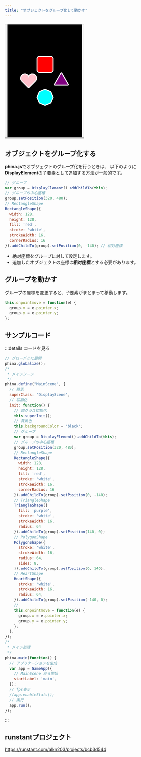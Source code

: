 ```yaml
---
title: "オブジェクトをグループ化して動かす"
---
```


![move-group](/images/move-group.gif)

## オブジェクトをグループ化する
**phina.js**でオブジェクトのグループ化を行うときは、 以下のように**DisplayElement**の子要素として追加する方法が一般的です。

```js
// グループ
var group = DisplayElement().addChildTo(this);
// グループの中心座標
group.setPosition(320, 480);
// RectangleShape
RectangleShape({
  width: 128,
  height: 128,
  fill: 'red',
  stroke: 'white',
  strokeWidth: 16,
  cornerRadius: 16
}).addChildTo(group).setPosition(0, -140); // 相対座標
```

* 絶対座標をグループに対して設定します。
* 追加したオブジェクトの座標は**相対座標**とする必要があります。

## グループを動かす
グループの座標を変更すると、子要素がまとまって移動します。

```js
this.onpointmove = function(e) {
  group.x = e.pointer.x;
  group.y = e.pointer.y;
};
```

## サンプルコード
:::details コードを見る
```js
// グローバルに展開
phina.globalize();
/*
 * メインシーン
 */
phina.define("MainScene", {
  // 継承
  superClass: 'DisplayScene',
  // 初期化
  init: function() {
    // 親クラス初期化
    this.superInit();
    // 背景色
    this.backgroundColor = 'black';
    // グループ
    var group = DisplayElement().addChildTo(this);
    // グループの中心座標
    group.setPosition(320, 480);
    // RectangleShape
    RectangleShape({
      width: 128,
      height: 128,
      fill: 'red',
      stroke: 'white',
      strokeWidth: 16,
      cornerRadius: 16
    }).addChildTo(group).setPosition(0, -140);
    // TriangleShape
    TriangleShape({
      fill: 'purple',
      stroke: 'white',
      strokeWidth: 16,
      radius: 64
    }).addChildTo(group).setPosition(140, 0);
    // PolygonShape
    PolygonShape({
      stroke: 'white',
      strokeWidth: 16,
      radius: 64,
      sides: 8,
    }).addChildTo(group).setPosition(0, 140);
    // HeartShape
    HeartShape({
      stroke: 'white',
      strokeWidth: 16,
      radius: 64,
    }).addChildTo(group).setPosition(-140, 0);
    //
    this.onpointmove = function(e) {
      group.x = e.pointer.x;
      group.y = e.pointer.y;
    };
  },
});
/*
 * メイン処理
 */
phina.main(function() {
  // アプリケーションを生成
  var app = GameApp({
    // MainScene から開始
    startLabel: 'main',
  });
  // fps表示
  //app.enableStats();
  // 実行
  app.run();
});
```
:::

## runstantプロジェクト
https://runstant.com/alkn203/projects/bcb3d544